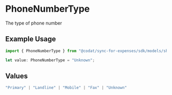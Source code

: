 # PhoneNumberType

The type of phone number

## Example Usage

```typescript
import { PhoneNumberType } from "@codat/sync-for-expenses/sdk/models/shared";

let value: PhoneNumberType = "Unknown";
```

## Values

```typescript
"Primary" | "Landline" | "Mobile" | "Fax" | "Unknown"
```